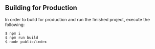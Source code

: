 
## Building for Production
In order to build for production and run the finished project, execute
the following:

```
$ npm i
$ npm run build
$ node public/index
```
